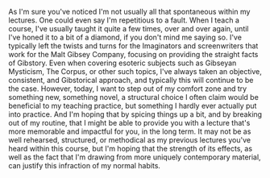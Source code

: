 As I'm sure you've noticed I'm not usually all that spontaneous within my lectures. One could even say I'm repetitious to a fault. When I teach a course, I've usually taught it quite a few times, over and over again, until I've honed it to a bit of a diamond, if you don't mind me saying so. I've typically left the twists and turns for the Imaginators and screenwriters that work for the Malt Gibsey Company, focusing on providing the straight facts of Gibstory. Even when covering esoteric subjects such as Gibseyan Mysticism, The Corpus, or other such topics, I've always taken an objective, consistent, and Gibstorical approach, and typically this will continue to be the case. However, today, I want to step out of my comfort zone and try something new, something novel, a structural choice I often claim would be beneficial to my teaching practice, but something I hardly ever actually put into practice. And I'm hoping that by spicing things up a bit, and by breaking out of my routine, that I might be able to provide you with a lecture that's more memorable and impactful for you, in the long term. It may not be as well rehearsed, structured, or methodical as my previous lectures you've heard within this course, but I'm hoping that the strength of its effects, as well as the fact that I'm drawing from more uniquely contemporary material, can justify this infraction of my normal habits.